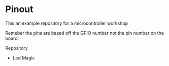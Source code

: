 # Pinout
This an example repository for a microcontroller workshop

Remeber the pins are based off the GPIO number not the pin number on the board.

Repository 
- Led Magic
